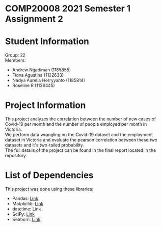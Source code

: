# COMP20008 2021 Semester 1 Assignment 2
# Student Information
Group: 22 <br />
Members:
* Andrew Ngadiman (1185855)
* Fiona Agustina (1132633)
* Nadya Aurelia Herryyanto (1185814)
* Roseline R (1136445)
# Project Information
This project analyzes the correlation between the number of new cases of Covid-19 per month and the number of people employed per month in Victoria. <br />
We perform data wrangling on the Covid-19 dataset and the employment dataset in Victoria and evaluate the pearson correlation between these two datasets and it's two-tailed probability. <br />
The full details of the project can be found in the final report located in the repository.
# List of Dependencies
This project was done using these libraries:
* Pandas: [Link](https://pandas.pydata.org/docs/reference/index.html)
* Matplotlib: [Link](https://matplotlib.org/stable/api/_as_gen/matplotlib.pyplot.html#module-matplotlib.pyplot)
* datetime: [Link](https://docs.python.org/3/library/datetime.html)
* SciPy: [Link](https://docs.scipy.org/doc/scipy/reference/)
* Seaborn: [Link](https://seaborn.pydata.org/api.html)
